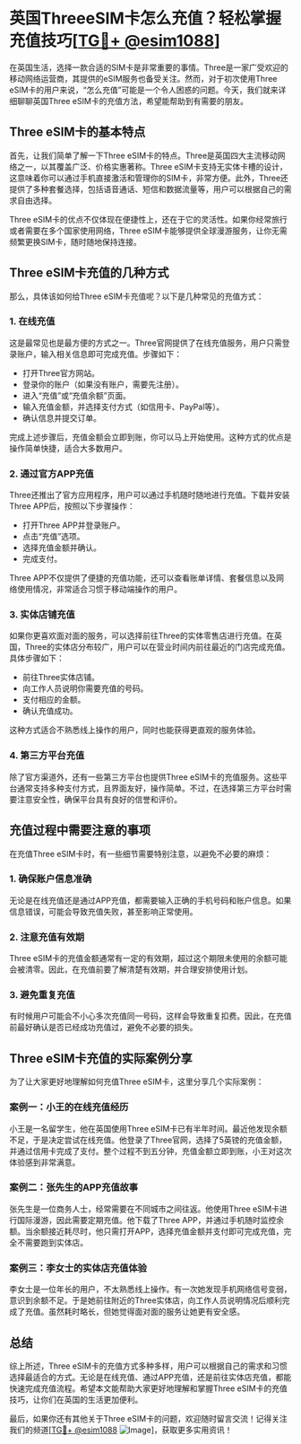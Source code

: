 # 英国ThreeeSIM卡怎么充值？轻松掌握充值技巧[[TG💪+ @esim1088](https://t.me/s/esim1088)]

在英国生活，选择一款合适的SIM卡是非常重要的事情。Three是一家广受欢迎的移动网络运营商，其提供的eSIM服务也备受关注。然而，对于初次使用Three eSIM卡的用户来说，“怎么充值”可能是一个令人困惑的问题。今天，我们就来详细聊聊英国Three eSIM卡的充值方法，希望能帮助到有需要的朋友。

## Three eSIM卡的基本特点

首先，让我们简单了解一下Three eSIM卡的特点。Three是英国四大主流移动网络之一，以其覆盖广泛、价格实惠著称。Three eSIM卡支持无实体卡槽的设计，这意味着你可以通过手机直接激活和管理你的SIM卡，非常方便。此外，Three还提供了多种套餐选择，包括语音通话、短信和数据流量等，用户可以根据自己的需求自由选择。

Three eSIM卡的优点不仅体现在便捷性上，还在于它的灵活性。如果你经常旅行或者需要在多个国家使用网络，Three eSIM卡能够提供全球漫游服务，让你无需频繁更换SIM卡，随时随地保持连接。

## Three eSIM卡充值的几种方式

那么，具体该如何给Three eSIM卡充值呢？以下是几种常见的充值方式：

### 1. 在线充值

这是最常见也是最方便的方式之一。Three官网提供了在线充值服务，用户只需登录账户，输入相关信息即可完成充值。步骤如下：

- 打开Three官方网站。
- 登录你的账户（如果没有账户，需要先注册）。
- 进入“充值”或“充值余额”页面。
- 输入充值金额，并选择支付方式（如信用卡、PayPal等）。
- 确认信息并提交订单。

完成上述步骤后，充值金额会立即到账，你可以马上开始使用。这种方式的优点是操作简单快捷，适合大多数用户。

### 2. 通过官方APP充值

Three还推出了官方应用程序，用户可以通过手机随时随地进行充值。下载并安装Three APP后，按照以下步骤操作：

- 打开Three APP并登录账户。
- 点击“充值”选项。
- 选择充值金额并确认。
- 完成支付。

Three APP不仅提供了便捷的充值功能，还可以查看账单详情、套餐信息以及网络使用情况，非常适合习惯于移动端操作的用户。

### 3. 实体店铺充值

如果你更喜欢面对面的服务，可以选择前往Three的实体零售店进行充值。在英国，Three的实体店分布较广，用户可以在营业时间内前往最近的门店完成充值。具体步骤如下：

- 前往Three实体店铺。
- 向工作人员说明你需要充值的号码。
- 支付相应的金额。
- 确认充值成功。

这种方式适合不熟悉线上操作的用户，同时也能获得更直观的服务体验。

### 4. 第三方平台充值

除了官方渠道外，还有一些第三方平台也提供Three eSIM卡的充值服务。这些平台通常支持多种支付方式，且界面友好，操作简单。不过，在选择第三方平台时需要注意安全性，确保平台具有良好的信誉和评价。

## 充值过程中需要注意的事项

在充值Three eSIM卡时，有一些细节需要特别注意，以避免不必要的麻烦：

### 1. 确保账户信息准确

无论是在线充值还是通过APP充值，都需要输入正确的手机号码和账户信息。如果信息错误，可能会导致充值失败，甚至影响正常使用。

### 2. 注意充值有效期

Three eSIM卡的充值金额通常有一定的有效期，超过这个期限未使用的余额可能会被清零。因此，在充值前要了解清楚有效期，并合理安排使用计划。

### 3. 避免重复充值

有时候用户可能会不小心多次充值同一号码，这样会导致重复扣费。因此，在充值前最好确认是否已经成功充值过，避免不必要的损失。

## Three eSIM卡充值的实际案例分享

为了让大家更好地理解如何充值Three eSIM卡，这里分享几个实际案例：

### 案例一：小王的在线充值经历

小王是一名留学生，他在英国使用Three eSIM卡已有半年时间。最近他发现余额不足，于是决定尝试在线充值。他登录了Three官网，选择了5英镑的充值金额，并通过信用卡完成了支付。整个过程不到五分钟，充值金额立即到账，小王对这次体验感到非常满意。

### 案例二：张先生的APP充值故事

张先生是一位商务人士，经常需要在不同城市之间往返。他使用Three eSIM卡进行国际漫游，因此需要定期充值。他下载了Three APP，并通过手机随时监控余额。当余额接近耗尽时，他只需打开APP，选择充值金额并支付即可完成充值，完全不需要跑到实体店。

### 案例三：李女士的实体店充值体验

李女士是一位年长的用户，不太熟悉线上操作。有一次她发现手机网络信号变弱，意识到余额不足。于是她前往附近的Three实体店，向工作人员说明情况后顺利完成了充值。虽然耗时略长，但她觉得面对面的服务让她更有安全感。

## 总结

综上所述，Three eSIM卡的充值方式多种多样，用户可以根据自己的需求和习惯选择最适合的方式。无论是在线充值、通过APP充值，还是前往实体店充值，都能快速完成充值流程。希望本文能帮助大家更好地理解和掌握Three eSIM卡的充值技巧，让你们在英国的生活更加便利。

最后，如果你还有其他关于Three eSIM卡的问题，欢迎随时留言交流！记得关注我们的频道[[TG💪+ @esim1088](https://t.me/s/esim1088) ![Image](https://i.postimg.cc/4NQfJmqS/Snipaste-2025-05-13-00-14-12.png)]，获取更多实用资讯！